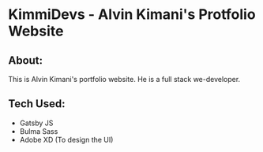# KimmiDevs - Alvin Kimani's Protfolio Website

## About:
This is Alvin Kimani's portfolio website. He is a full stack we-developer.

## Tech Used:

- Gatsby JS
- Bulma Sass
- Adobe XD (To design the UI)